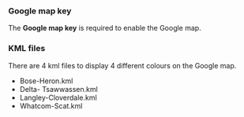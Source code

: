 ### Google map key

The **Google map key** is required to enable the Google map.


### KML files

There are 4 kml files to display 4 different colours on the Google map.

- Bose-Heron.kml
- Delta- Tsawwassen.kml
- Langley-Cloverdale.kml
- Whatcom-Scat.kml